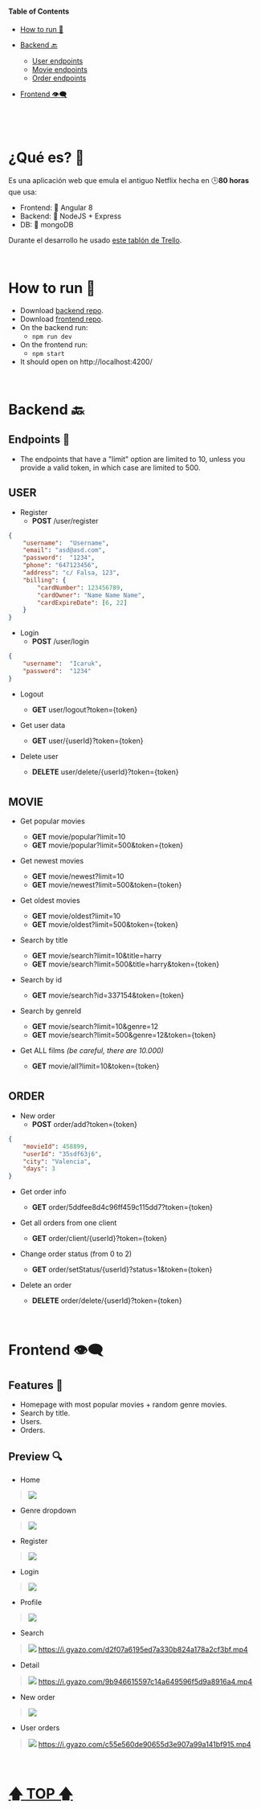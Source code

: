 
#

#### Table of Contents  

- [How to run 🚀](#How-to-run-🚀)  
- [Backend 🔙](#Backend-🔙) 
	- [User endpoints](#USER)
	- [Movie endpoints](#MOVIE)
	- [Order endpoints](#ORDER)

- [Frontend 👁‍🗨](#Frontend-👁‍🗨)  

#



<br>

# ¿Qué es? 🌌

Es una aplicación web que emula el antiguo Netflix hecha en 🕒**80 horas** que usa:

- Frontend: 🧧 Angular 8 
- Backend: 🔸 NodeJS + Express
- DB: 🍃 mongoDB 

Durante el desarrollo he usado [este tablón de Trello](https://trello.com/b/XluaxT2E/viejonetflix).


<br>

# How to run 🚀

- Download [backend repo](https://github.com/Icaruk/viejoNetflix-b).
- Download [frontend repo](https://github.com/Icaruk/viejoNetflix-f).
- On the backend run:
	- `npm run dev`
- On the frontend run:
	- `npm start`
- It should open on http://localhost:4200/


<br>

# Backend 🔙

## **Endpoints** 📃

- The endpoints that have a "limit" option are limited to 10, unless you provide a valid token, in which case are limited to 500.


## USER

- Register
	- **POST** /user/register
```json
{
	"username":  "Username",
	"email": "asd@asd.com",
	"password":  "1234",
	"phone": "647123456",
	"address": "c/ Falsa, 123",
	"billing": {
		"cardNumber": 123456789,
		"cardOwner": "Name Name Name",
		"cardExpireDate": [6, 22]
	}
}
```

- Login
	- **POST** /user/login
```json
{
	"username":  "Icaruk",
	"password":  "1234"
}
```

- Logout
	- **GET** user/logout?token={token}
	
- Get user data
	- **GET** user/{userId}?token={token}

- Delete user
	- **DELETE** user/delete/{userId}?token={token}

#
## MOVIE

- Get popular movies
	- **GET** movie/popular?limit=10
	- **GET** movie/popular?limit=500&token={token}

- Get newest movies
	- **GET** movie/newest?limit=10
	- **GET** movie/newest?limit=500&token={token}

- Get oldest movies
	- **GET** movie/oldest?limit=10
	- **GET** movie/oldest?limit=500&token={token}

- Search by title
	- **GET** movie/search?limit=10&title=harry
	- **GET** movie/search?limit=500&title=harry&token={token}

- Search by id
	- **GET** movie/search?id=337154&token={token}

- Search by genreId
	- **GET** movie/search?limit=10&genre=12
	- **GET** movie/search?limit=500&genre=12&token={token}

- Get ALL films *(be careful, there are 10.000)*
	- **GET** movie/all?limit=10&token={token}


#
## ORDER

- New order
	- **POST** order/add?token={token}
```json
{
	"movieId": 458899,
	"userId": "35sdf63j6",
	"city": "Valencia",
	"days": 3
}
```

- Get order info
	- **GET** order/5ddfee8d4c96ff459c115dd7?token={token}

- Get all orders from one client
	- **GET** order/client/{userId}?token={token}

- Change order status (from 0 to 2)
	- **GET** order/setStatus/{userId}?status=1&token={token}

- Delete an order
	- **DELETE** order/delete/{userId}?token={token}



<br>

# Frontend 👁‍🗨

## Features 📃

- Homepage with most popular movies + random genre movies.
- Search by title.
- Users.
- Orders.


## Preview 🔍

- Home
> ![](https://i.gyazo.com/519f71b33bde9428c3fabd660d43aa1c.jpg)

- Genre dropdown
> ![](https://i.gyazo.com/06881dae3f950212a6318909bc65783f.png)

- Register
> ![](https://i.gyazo.com/86c7b8519bd18b50c92f71d1f41cef5b.png)

- Login
> ![](https://i.gyazo.com/d3ee62fe15b5bdee3a459cf675309432.png)

- Profile
> ![](https://i.gyazo.com/e8a56ea1f3ba321440d664e06ed93b7f.png)

- Search
> ![](https://i.gyazo.com/db65979413b9a0837926c0dde9fbde75.jpg)
> https://i.gyazo.com/d2f07a6195ed7a330b824a178a2cf3bf.mp4

- Detail
> ![](https://i.gyazo.com/184c987c56213ccde2be076c4dfe8fbd.jpg)
> https://i.gyazo.com/9b946615597c14a649596f5d9a8916a4.mp4

- New order
> ![](https://i.gyazo.com/62ccc27171926e9c00e34c8be21ea3d4.png)

- User orders
> ![](https://i.gyazo.com/82ed673e41059de6358875b8be871d43.png)
> https://i.gyazo.com/c55e560de90655d3e907a99a141bf915.mp4



<br>

# [🡅 TOP 🡅](#Table-of-Contents)  